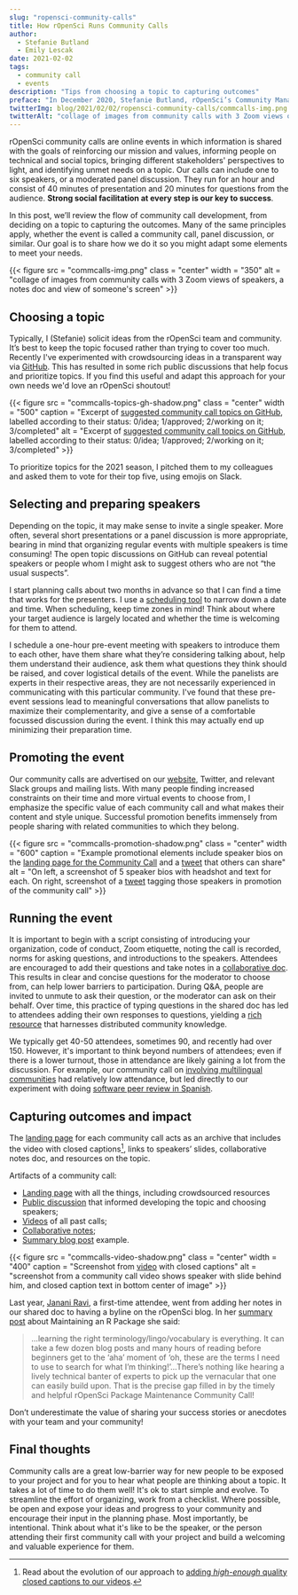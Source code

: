 ```yaml
---
slug: "ropensci-community-calls"
title: How rOpenSci Runs Community Calls
author:
  - Stefanie Butland
  - Emily Lescak
date: 2021-02-02
tags:
  - community call
  - events
description: "Tips from choosing a topic to capturing outcomes"
preface: "In December 2020, Stefanie Butland, rOpenSci’s Community Manager, gave a presentation and Q & A session on community calls for Code for Science & Society Event Fund grantees and fiscally-sponsored project leaders. Emily Lescak, CS&S Event Fund Manager, led the discussion. This post is adapted from the original at GET LINK https://eventfund.codeforscience.org/blog/URL."
twitterImg: blog/2021/02/02/ropensci-community-calls/commcalls-img.png
twitterAlt: "collage of images from community calls with 3 Zoom views of speakers, a notes doc and view of someone's screen"
---
```


rOpenSci community calls are online events in which information is shared with the goals of reinforcing our mission and values, informing people on technical and social topics, bringing different stakeholders' perspectives to light, and identifying unmet needs on a topic. 
Our calls can include one to six speakers, or a moderated panel discussion. 
They run for an hour and consist of 40 minutes of presentation and 20 minutes for questions from the audience. 
**Strong social facilitation at every step is our key to success**. 

In this post, we’ll review the flow of community call development, from deciding on a topic to capturing the outcomes. 
Many of the same principles apply, whether the event is called a community call, panel discussion, or similar. 
Our goal is to share how we do it so you might adapt some elements to meet your needs. 

{{< figure src = "commcalls-img.png" class = "center" width = "350" alt = "collage of images from community calls with 3 Zoom views of speakers, a notes doc and view of someone's screen" >}}

## Choosing a topic

Typically, I (Stefanie) solicit ideas from the rOpenSci team and community. 
It’s best to keep the topic focused rather than trying to cover too much. 
Recently I've experimented with crowdsourcing ideas in a transparent way via [GitHub](https://github.com/ropensci-org/community-calls/issues). 
This has resulted in some rich public discussions that help focus and prioritize topics. 
If you find this useful and adapt this approach for your own needs we'd love an rOpenSci shoutout!

{{< figure src = "commcalls-topics-gh-shadow.png" class = "center" width = "500" caption = "Excerpt of [suggested community call topics on GitHub](https://github.com/ropensci-org/community-calls/issues?q=is%3Aissue+is%3Aopen+sort%3Aupdated-desc), labelled according to their status: 0/idea; 1/approved; 2/working on it; 3/completed" alt = "Excerpt of [suggested community call topics on GitHub](https://github.com/ropensci-org/community-calls/issues?q=is%3Aissue+is%3Aopen+sort%3Aupdated-desc), labelled according to their status: 0/idea; 1/approved; 2/working on it; 3/completed" >}}


To prioritize topics for the 2021 season, I pitched them to my colleagues and asked them to vote for their top five, using emojis on Slack.

## Selecting and preparing speakers

Depending on the topic, it may make sense to invite a single speaker. 
More often, several short presentations or a panel discussion is more appropriate, bearing in mind that organizing regular events with multiple speakers is time consuming! 
The open topic discussions on GitHub can reveal potential speakers or people whom I might ask to suggest others who are not “the usual suspects”. 

I start planning calls about two months in advance so that I can find a time that works for the presenters.
I use a [scheduling tool](https://lettucemeet.com) to narrow down a date and time. 
When scheduling, keep time zones in mind! Think about where your target audience is largely located and whether the time is welcoming for them to attend. 

I schedule a one-hour pre-event meeting with speakers to introduce them to each other, have them share what they’re considering talking about, help them understand their audience, ask them what questions they think should be raised, and cover logistical details of the event. 
While the panelists are experts in their respective areas, they are not necessarily experienced in communicating with this particular community. 
I've found that these pre-event sessions lead to meaningful conversations that allow panelists to maximize their complementarity, and give a sense of a comfortable focussed discussion during the event. 
I think this may actually end up minimizing their preparation time. 

## Promoting the event 

Our  community calls are advertised on our [website](https://ropensci.org/commcalls/), Twitter, and relevant Slack groups and mailing lists. 
With many people finding increased constraints on their time and more virtual events to choose from, I emphasize the specific value of each community call and what makes their content and style unique.
Successful promotion benefits immensely from people sharing with related communities to which they belong.

{{< figure src = "commcalls-promotion-shadow.png" class = "center" width = "600" caption = "Example promotional elements include speaker bios on the [landing page for the Community Call](https://ropensci.org/commcalls/dec2020-datarepos/) and a  [tweet](https://twitter.com/rOpenSci/status/1329092004496748545) that others can share" alt = "On left, a screenshot of 5 speaker bios with headshot and text for each. On right, screenshot of a [tweet](https://twitter.com/rOpenSci/status/1329092004496748545) tagging those speakers in promotion of the community call" >}}

## Running the event

It is important to begin with a script consisting of introducing your organization, code of conduct, Zoom etiquette, noting the call is recorded, norms for asking questions, and introductions to the speakers. Attendees are encouraged to add their questions and take notes in a [collaborative doc](http://bit.ly/ropensci-commcall-maintaining). 
This results in clear and concise questions for the moderator to choose from, can help lower barriers to participation. 
During Q&A, people are invited to unmute to ask their question, or the moderator can ask on their behalf. 
Over time, this practice of typing questions in the shared doc has led to attendees adding their own responses to questions, yielding a [rich resource](/blog/2020/07/14/commcall-maintaining-pkg/) that harnesses distributed community knowledge.

We typically get 40-50 attendees, sometimes 90, and recently had over 150. 
However, it's important to think beyond numbers of attendees; even if there is a lower turnout, those in attendance are likely gaining a lot from the discussion. 
For example, our community call on [involving multilingual communities](/commcalls/2019-06-28/) had relatively low attendance, but led directly to our experiment with doing [software peer review in Spanish](https://github.com/ropensci/software-review/issues/414).

## Capturing outcomes and impact

The [landing page](/commcalls/dec2020-datarepos/) for each community call acts as an archive that includes the video with closed captions[^1], links to speakers’ slides, collaborative notes doc, and resources on the topic. 

Artifacts of a community call:

*   [Landing page](/commcalls/dec2020-datarepos/) with all the things, including crowdsourced resources
*   [Public discussion](https://github.com/ropensci-org/community-calls/issues/9) that informed developing the topic and choosing speakers;
*   [Videos](https://vimeo.com/ropensci) of all past calls;
*   [Collaborative notes](http://bit.ly/ropensci-commcall-datarepos);
*   [Summary blog post](/blog/2020/07/14/commcall-maintaining-pkg/) example.

{{< figure src = "commcalls-video-shadow.png" class = "center" width = "400" caption = "Screenshot from [video](/commcalls/dec2020-datarepos/) with closed captions" alt = "screenshot from a community call video shows speaker with slide behind him, and closed caption text in bottom center of image" >}}

Last year, [Janani Ravi](/author/janani-ravi/), a first-time attendee, went from adding her notes in our shared doc to having a byline on the rOpenSci blog.
In her [summary post](/blog/2020/07/14/commcall-maintaining-pkg/) about Maintaining an R Package she said:

> ...learning the right terminology/lingo/vocabulary is everything. It can take a few dozen blog posts and many hours of reading before beginners get to the ‘aha’ moment of ‘oh, these are the terms I need to use to search for what I’m thinking!’...There’s nothing like hearing a lively technical banter of experts to pick up the vernacular that one can easily build upon. That is the precise gap filled in by the timely and helpful rOpenSci Package Maintenance Community Call!

Don’t underestimate the value of sharing your success stories or anecdotes with your team and your community!

## Final thoughts

Community calls are a great low-barrier way for new people to be exposed to your project and for you to hear what people are thinking about a topic. 
It takes a lot of time to do them well! 
It's ok to start simple and evolve. 
To streamline the effort of organizing, work from a checklist. Where possible, be open and expose your ideas and progress to your community and encourage their input in the planning phase. 
Most importantly, be intentional. 
Think about what it's like to be the speaker, or the person attending their first community call with your project and build a welcoming and valuable experience for them. 

[^1]: Read about the evolution of our approach to [adding _high-enough_ quality closed captions to our videos](https://github.com/ropensci-org/community-calls/issues/14).
